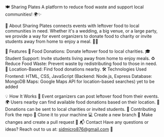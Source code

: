 🍽️ Sharing Plates
A platform to reduce food waste and support local communities! 🌍✨

🚀 About
Sharing Plates connects events with leftover food to local communities in need. Whether it's a wedding, a big venue, or a large party, we provide a way for event organizers to donate food to charity or invite students away from home to enjoy a meal. 🌱🍲

🌟 Features
🍴 Food Donations: Donate leftover food to local charities.
🎓 Student Support: Invite students living away from home to enjoy meals.
♻️ Reduce Food Waste: Prevent waste by redistributing food to those in need.
📍 Location-Based: Find food donations nearby.
🛠️ Technologies Used
Frontend: HTML, CSS, JavaScript
(Backend: Node.js, Express
Database: MongoDB
Maps: Google Maps API for location-based searches) yet to be added

💡 How It Works
📅 Event organizers can post leftover food from their events.
🌍 Users nearby can find available food donations based on their location.
🍲 Donations can be sent to local charities or invited students.
🤝 Contributing
Fork the repo 🍴
Clone it to your machine 💻
Create a new branch 📝
Make changes and create a pull request 🚀
📬 Contact
Have any questions or ideas? Reach out to us at:
sidmicro876@gmail.com 📧

